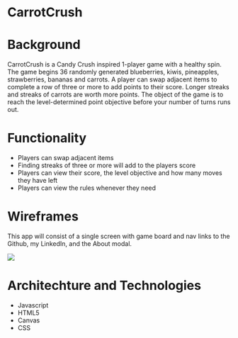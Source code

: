 # CarrotCrush

# Background

CarrotCrush is a Candy Crush inspired 1-player game with a healthy spin. The game begins 36 randomly generated blueberries, kiwis, pineapples, strawberries, bananas and carrots. A player can swap adjacent items to complete a row of three or more to add points to their score. Longer streaks and streaks of carrots are worth more points. The object of the game is to reach the level-determined point objective before your number of turns runs out.


# Functionality

* Players can swap adjacent items
* Finding streaks of three or more will add to the players score
* Players can view their score, the level objective and how many moves they have left
* Players can view the rules whenever they need

# Wireframes
This app will consist of a single screen with game board and nav links to the Github, my LinkedIn, and the About modal.

![](https://i.imgur.com/mly6rzV.jpg)


# Architechture and Technologies

* Javascript
* HTML5
* Canvas
* CSS

